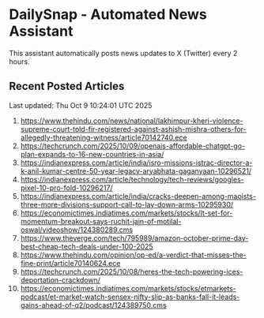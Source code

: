 # DailySnap - Automated News Assistant

This assistant automatically posts news updates to X (Twitter) every 2 hours.

## Recent Posted Articles

Last updated: Thu Oct  9 10:24:01 UTC 2025

1. https://www.thehindu.com/news/national/lakhimpur-kheri-violence-supreme-court-told-fir-registered-against-ashish-mishra-others-for-allegedly-threatening-witness/article70142740.ece
2. https://techcrunch.com/2025/10/09/openais-affordable-chatgpt-go-plan-expands-to-16-new-countries-in-asia/
3. https://indianexpress.com/article/india/isro-missions-istrac-director-a-k-anil-kumar-centre-50-year-legacy-aryabhata-gaganyaan-10296521/
4. https://indianexpress.com/article/technology/tech-reviews/googles-pixel-10-pro-fold-10296217/
5. https://indianexpress.com/article/india/cracks-deepen-among-maoists-three-more-divisions-support-call-to-lay-down-arms-10295930/
6. https://economictimes.indiatimes.com/markets/stocks/lt-set-for-momentum-breakout-says-ruchit-jain-of-motilal-oswal/videoshow/124380289.cms
7. https://www.theverge.com/tech/795989/amazon-october-prime-day-best-cheap-tech-deals-under-100-2025
8. https://www.thehindu.com/opinion/op-ed/a-verdict-that-misses-the-fine-print/article70140624.ece
9. https://techcrunch.com/2025/10/08/heres-the-tech-powering-ices-deportation-crackdown/
10. https://economictimes.indiatimes.com/markets/stocks/etmarkets-podcast/et-market-watch-sensex-nifty-slip-as-banks-fall-it-leads-gains-ahead-of-q2/podcast/124389750.cms
